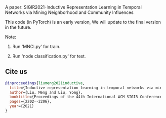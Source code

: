 A paper: SIGIR2021-Inductive Representation Learning in Temporal Networks via Mining Neighborhood and Community Influences

This code (in PyTorch) is an early version, We will update to the final version in the future.

Note:

1. Run 'MNCI.py' for train.

2. Run 'node classification.py' for test.


## Cite us

```bibtex
@inproceedings{liumeng2021inductive,
  title={Inductive representation learning in temporal networks via mining neighborhood and community influences},
  author={Liu, Meng and Liu, Yong},
  booktitle={Proceedings of the 44th International ACM SIGIR Conference on Research and Development in Information Retrieval},
  pages={2202--2206},
  year={2021}
}
```
